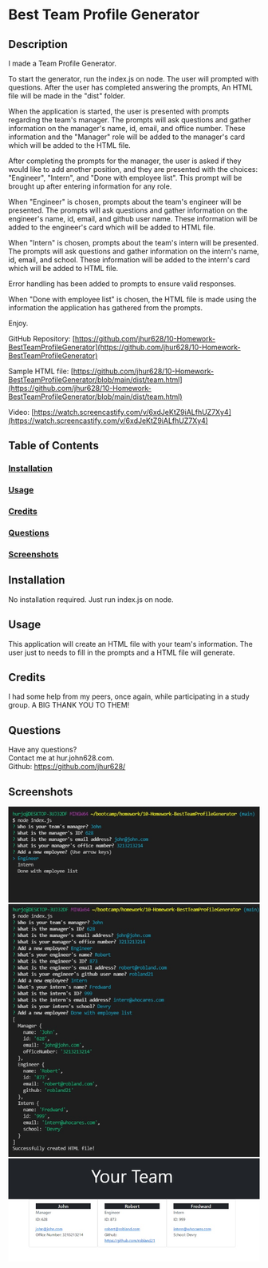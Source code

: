 # Best Team Profile Generator

  ## Description
  I made a Team Profile Generator.

  To start the generator, run the index.js on node. The user will prompted with questions. After the user has completed answering the prompts, An HTML file will be made in the "dist" folder.

  When the application is started, the user is presented with prompts regarding the team's manager. The prompts will ask questions and gather information on the manager's name, id, email, and office number. These information and the "Manager" role will be added to the manager's card which will be added to the HTML file.

  After completing the prompts for the manager, the user is asked if they would like to add another position, and they are presented with the choices: "Engineer", "Intern", and "Done with employee list". This prompt will be brought up after entering information for any role.

  When "Engineer" is chosen, prompts about the team's engineer will be presented. The prompts will ask questions and gather information on the engineer's name, id, email, and github user name. These information will be added to the engineer's card which will be added to HTML file.

  When "Intern" is chosen, prompts about the team's intern will be presented. The prompts will ask questions and gather information on the intern's name, id, email, and school. These information will be added to the intern's card which will be added to HTML file.

  Error handling has been added to prompts to ensure valid responses.

  When "Done with employee list" is chosen, the HTML file is made using the information the application has gathered from the prompts.

  Enjoy.

  GitHub Repository: [https://github.com/jhur628/10-Homework-BestTeamProfileGenerator](https://github.com/jhur628/10-Homework-BestTeamProfileGenerator)
  
  Sample HTML file: [https://github.com/jhur628/10-Homework-BestTeamProfileGenerator/blob/main/dist/team.html](https://github.com/jhur628/10-Homework-BestTeamProfileGenerator/blob/main/dist/team.html)
  
  Video: [https://watch.screencastify.com/v/6xdJeKtZ9iALfhUZ7Xy4](https://watch.screencastify.com/v/6xdJeKtZ9iALfhUZ7Xy4)
  
  ## Table of Contents
  ### [Installation](#Installation)
  ### [Usage](#Usage)
  ### [Credits](#Credits)
  ### [Questions](#Questions)
  ### [Screenshots](#Screenshots)

  ## Installation
  No installation required. Just run index.js on node.
  ## Usage
  This application will create an HTML file with your team's information. The user just to needs to fill in the prompts and a HTML file will generate.
  ## Credits
  I had some help from my peers, once again, while participating in a study group. A BIG THANK YOU TO THEM!
  ## Questions
  Have any questions? <br/>
  Contact me at hur.john628.com. <br/>
  Github: https://github.com/jhur628/ <br/>
  ## Screenshots
  ![Team Profile Generator Manager](./assets/teamProfileGenerator1.jpg) </br>
  ![Team Profile Generator Completed Prompts](./assets/teamProfileGenerator2.jpg) </br>
  ![Team Profile Generator HTML](./assets/teamProfileGenerator3.jpg)